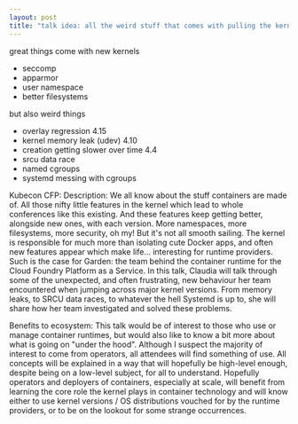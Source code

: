 ```yaml
---
layout: post
title: "talk idea: all the weird stuff that comes with pulling the kernel out from under you"
---
```


great things come with new kernels
- seccomp
- apparmor
- user namespace
- better filesystems

but also weird things
- overlay regression 4.15
- kernel memory leak (udev) 4.10
- creation getting slower over time 4.4
- srcu data race
- named cgroups 
- systemd messing with cgroups



Kubecon CFP:
Description:
We all know about the stuff containers are made of. All those nifty little features in the kernel which lead to whole conferences like this existing.
And these features keep getting better, alongside new ones, with each version. More namespaces, more filesystems, more security, oh my!
But it's not all smooth sailing. The kernel is responsible for much more than isolating cute Docker apps, and often new features appear which make life... interesting for runtime providers.
Such is the case for Garden: the team behind the container runtime for the Cloud Foundry Platform as a Service.
In this talk, Claudia will talk through some of the unexpected, and often frustrating, new behaviour her team encountered when jumping across major kernel versions.
From memory leaks, to SRCU data races, to whatever the hell Systemd is up to, she will share how her team investigated and solved these problems.

Benefits to ecosystem:
This talk would be of interest to those who use or manage container runtimes, but would also like to know a bit more about what is going on "under the hood".
Although I suspect the majority of interest to come from operators, all attendees will find something of use. All concepts will be explained
in a way that will hopefully be high-level enough, despite being on a low-level subject, for all to understand.
Hopefully operators and deployers of containers, especially at scale, will benefit from learning the core role the kernel plays in container technology
and will know either to use kernel versions / OS distributions vouched for by the runtime providers, or to be on the lookout for some strange occurrences.
